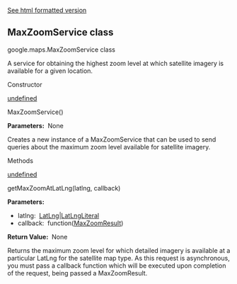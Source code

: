 [See html formatted version](https://huasofoundries.github.io/google-maps-documentation/MaxZoomService.html)

MaxZoomService class
--------------------

google.maps.MaxZoomService class

A service for obtaining the highest zoom level at which satellite imagery is available for a given location.

Constructor

[undefined](#MaxZoomService.constructor)

MaxZoomService()

**Parameters:**  None

Creates a new instance of a MaxZoomService that can be used to send queries about the maximum zoom level available for satellite imagery.

Methods

[undefined](#MaxZoomService.getMaxZoomAtLatLng)

getMaxZoomAtLatLng(latlng, callback)

**Parameters:** 

*   latlng:  [LatLng](/maps/documentation/javascript/reference/3.40/coordinates#LatLng)|[LatLngLiteral](/maps/documentation/javascript/reference/3.40/coordinates#LatLngLiteral)
*   callback:  function([MaxZoomResult](/maps/documentation/javascript/reference/3.40/max-zoom#MaxZoomResult))

**Return Value:**  None

Returns the maximum zoom level for which detailed imagery is available at a particular LatLng for the satellite map type. As this request is asynchronous, you must pass a callback function which will be executed upon completion of the request, being passed a MaxZoomResult.